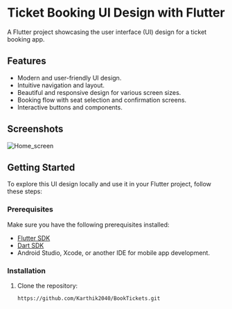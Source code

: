 # Ticket Booking UI Design with Flutter

A Flutter project showcasing the user interface (UI) design for a ticket booking app.

## Features

- Modern and user-friendly UI design.
- Intuitive navigation and layout.
- Beautiful and responsive design for various screen sizes.
- Booking flow with seat selection and confirmation screens.
- Interactive buttons and components.

## Screenshots


![Home_screen ](https://github.com/Karthik2040/BookTickets/assets/102811172/082b5354-8347-41ca-b693-6e5e0651c6eb)



## Getting Started

To explore this UI design locally and use it in your Flutter project, follow these steps:

### Prerequisites

Make sure you have the following prerequisites installed:

- [Flutter SDK](https://flutter.dev/docs/get-started/install)
- [Dart SDK](https://dart.dev/get-dart)
- Android Studio, Xcode, or another IDE for mobile app development.

### Installation

1. Clone the repository:

   ```bash
   https://github.com/Karthik2040/BookTickets.git
